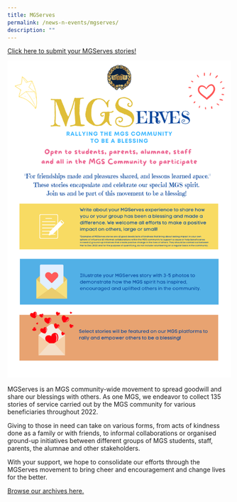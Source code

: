 ```yaml
---
title: MGServes
permalink: /news-n-events/mgserves/
description: ""
---
```

[Click here to submit your MGServes stories!](https://docs.google.com/forms/d/e/1FAIpQLSevIqVNlJtuTAndmRUfuBkPBxgJvnf0eCDcp_XR9yUwUe2soQ/viewform)  

![](/images/Others/mgserves.png)

MGServes is an MGS community-wide movement to spread goodwill and share our blessings with others. As one MGS, we endeavor to collect 135 stories of service carried out by the MGS community for various beneficiaries throughout 2022. 

Giving to those in need can take on various forms, from acts of kindness done as a family or with friends, to informal collaborations or organised ground-up initiatives between different groups of MGS students, staff, parents, the alumnae and other stakeholders. 

With your support, we hope to consolidate our efforts through the MGServes movement to bring cheer and encouragement and change lives for the better.

[Browse our archives here.](https://staging.dt6ildc2mnegy.amplifyapp.com/news-n-events/mgserves/2021/)